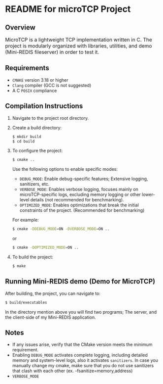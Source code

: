 # README for microTCP Project

## Overview
<font size="3"> MicroTCP is a lightweight TCP implementation written in C. The project is modularly organized with libraries, utilities, and demo (Mini-REDIS fileserver) in order to test it.</font>

## Requirements
- `CMAKE` version 3.18 or higher
- `Clang` compiler (GCC is not suggested)
- A C `POSIX` compliance

## Compilation Instructions
1. Navigate to the project root directory.
2. Create a build directory:
   ```bash
   $ mkdir build
   $ cd build
   ```
3. To configure the project:
   ```bash
   $ cmake ..
   ```
   Use the following options to enable specific modes:
   - `DEBUG_MODE`: Enable debug-specific features; Extensive logging, sanitizers, etc.
   - `VERBOSE_MODE`: Enables verbose logging, focuses mainly on microTCP-specific logs, excluding memory logging or other lower-level details (not recommended for benchmarking).
   - `OPTIMIZED_MODE`: Enables optimizations that break the initial constraints of the project. (Recommended for benchmarking)

   For example:
   ```bash
   $ cmake -DDEBUG_MODE=ON -DVERBOSE_MODE=ON ..
   ```
   or
   ```bash
   $ cmake -DOPTIMIZED_MODE=ON ..
   ```
4. To build the project:
   ```bash
   $ make
   ```

## Running Mini-REDIS demo (Demo for MicroTCP)
After building, the project, you can navigate to:

```bash
$ build/executables
```
In the directory mention above you will find two programs; The server, and the client-side of my Mini-REDIS application. 

## Notes
- If any issues arise, verify that the CMake version meets the minimum requirement.
- Enabling `DEBUG_MODE` activates complete logging, including detailed memory and system-level logs, also it activates `sanitizers`. In case you manually change my cmake, make sure that you do not use sanitizers that clash with each other (ex. -fsanitize=memory,address)
- `VERBOSE_MODE`
